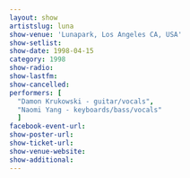 ```yaml
---
layout: show
artistslug: luna
show-venue: 'Lunapark, Los Angeles CA, USA'
show-setlist: 
show-date: 1998-04-15
category: 1998
show-radio: 
show-lastfm: 
show-cancelled: 
performers: [
  "Damon Krukowski - guitar/vocals",
  "Naomi Yang - keyboards/bass/vocals"
  ]
facebook-event-url: 
show-poster-url: 
show-ticket-url: 
show-venue-website: 
show-additional: 
---
```


